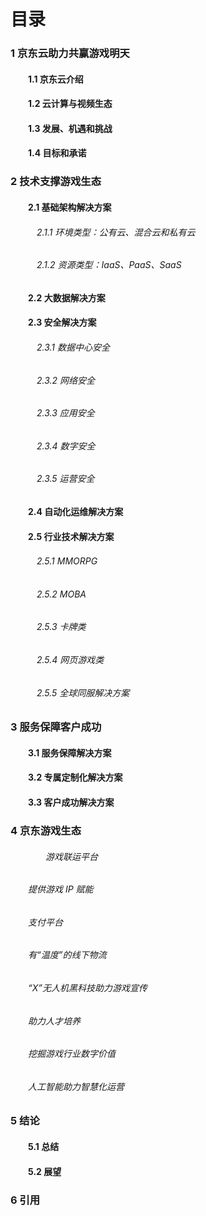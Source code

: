 # 目录

### 1 京东云助力共赢游戏明天

#### 　　1.1 京东云介绍

#### 　　1.2 云计算与视频生态

#### 　　1.3 发展、机遇和挑战

#### 　　1.4 目标和承诺

### 2 技术支撑游戏生态

#### 　　2.1 基础架构解决方案

###### 　　　2.1.1 环境类型：公有云、混合云和私有云
###### 　　　2.1.2 资源类型：IaaS、PaaS、SaaS

#### 　　2.2 大数据解决方案

#### 　　2.3 安全解决方案

###### 　　　2.3.1 数据中心安全
###### 　　　2.3.2 网络安全
###### 　　　2.3.3 应用安全
###### 　　　2.3.4 数字安全
###### 　　　2.3.5 运营安全

#### 　　2.4 自动化运维解决方案

#### 　　2.5 行业技术解决方案

###### 　　　2.5.1 MMORPG
###### 　　　2.5.2 MOBA
###### 　　　2.5.3 卡牌类
###### 　　　2.5.4 网页游戏类
###### 　　　2.5.5 全球同服解决方案

### 3 服务保障客户成功

#### 　　3.1 服务保障解决方案

#### 　　3.2 专属定制化解决方案

#### 　　3.3 客户成功解决方案

### 4 京东游戏生态 

###### 　　　　游戏联运平台
###### 　　提供游戏 IP 赋能 
###### 　　支付平台
###### 　　有“温度”的线下物流
###### 　　“X”无人机黑科技助力游戏宣传
###### 　　助力人才培养
###### 　　挖掘游戏行业数字价值
###### 　　人工智能助力智慧化运营

### 5 结论

#### 　　5.1 总结

#### 　　5.2 展望

### 6 引用
